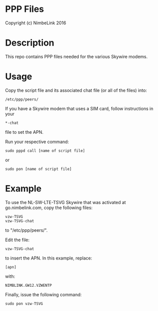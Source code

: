 PPP Files
===
Copyright (c) NimbeLink 2016

Description
===
This repo contains PPP files needed for the various Skywire modems.

Usage
===
Copy the script file and its associated chat file (or all of the files) into: 

    /etc/ppp/peers/
     
If you have a Skywire modem that uses a SIM card, follow instructions in your 

    *-chat

file to set the APN.

Run your respective command:

    sudo pppd call [name of script file]

or

    sudo pon [name of script file]

Example
===
To use the NL-SW-LTE-TSVG Skywire that was activated at go.nimbelink.com, copy the following files:

    vzw-TSVG
    vzw-TSVG-chat

to "/etc/ppp/peers/". 

Edit the file:

    vzw-TSVG-chat

to insert the APN. In this example, replace:

    [apn]

with:

    NIMBLINK.GW12.VZWENTP

Finally, issue the following command:

    sudo pon vzw-TSVG